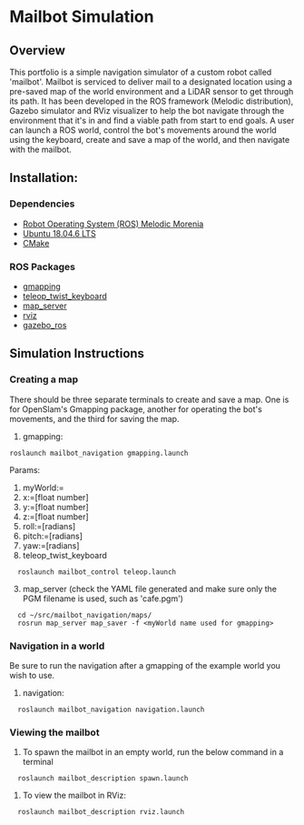 # Mailbot Simulation

## Overview

This portfolio is a simple navigation simulator of a custom robot called 'mailbot'. Mailbot is serviced to deliver mail to a designated location using a pre-saved map of the world environment and a LiDAR sensor to get through its path. It has been developed in the ROS framework (Melodic distribution), Gazebo simulator and RViz visualizer to help the bot navigate through the environment that it's in and find a viable path from start to end goals. A user can launch a ROS world, control the bot's movements around the world using the keyboard, create and save a map of the world, and then navigate with the mailbot.

## Installation:

### Dependencies

- [Robot Operating System (ROS) Melodic Morenia](http://wiki.ros.org/melodic)
- [Ubuntu 18.04.6 LTS](https://releases.ubuntu.com/18.04/)
- [CMake](https://cmake.org/)

### ROS Packages

- [gmapping](http://wiki.ros.org/gmapping)
- [teleop_twist_keyboard](http://wiki.ros.org/teleop_twist_keyboard)
- [map_server](http://wiki.ros.org/map_server)
- [rviz](http://wiki.ros.org/rviz)
- [gazebo_ros](http://wiki.ros.org/gazebo_ros)


## Simulation Instructions

### Creating a map
There should be three separate terminals to create and save a map. One is for OpenSlam's Gmapping package, another for operating the bot's movements, and the third for saving the map.
1. gmapping:
```
roslaunch mailbot_navigation gmapping.launch
```
Params:
1. myWorld:=<example world filename in ROS package>
2. x:=[float number]
3. y:=[float number]
4. z:=[float number]
5. roll:=[radians]
6. pitch:=[radians]
7. yaw:=[radians]
2. teleop_twist_keyboard
```
  roslaunch mailbot_control teleop.launch
```
3. map_server (check the YAML file generated and make sure only the PGM filename is used, such as 'cafe.pgm')
```
  cd ~/src/mailbot_navigation/maps/
  rosrun map_server map_saver -f <myWorld name used for gmapping>
```

### Navigation in a world
Be sure to run the navigation after a gmapping of the example world you wish to use.
1. navigation:
```
  roslaunch mailbot_navigation navigation.launch
```

### Viewing the mailbot
1. To spawn the mailbot in an empty world, run the below command in a terminal
```
  roslaunch mailbot_description spawn.launch
```
1. To view the mailbot in RViz:
```
  roslaunch mailbot_description rviz.launch
```
